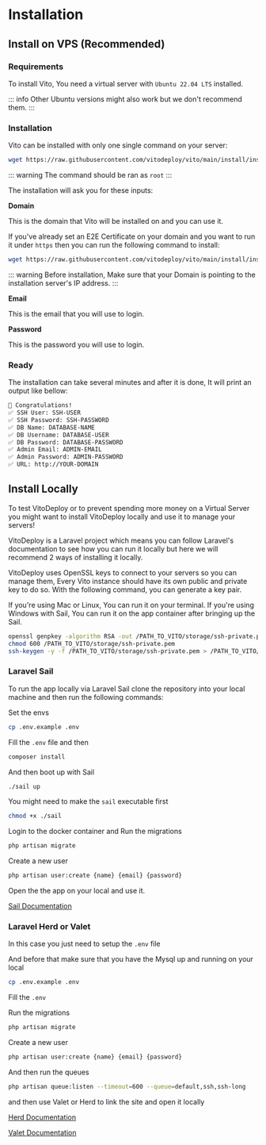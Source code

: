 # Installation

## Install on VPS (Recommended)

### Requirements

To install Vito, You need a virtual server with `Ubuntu 22.04 LTS` installed.

::: info
Other Ubuntu versions might also work but we don't recommend them.
:::

### Installation

Vito can be installed with only one single command on your server:

```sh
wget https://raw.githubusercontent.com/vitodeploy/vito/main/install/install.sh && bash install.sh
```

::: warning
The command should be ran as `root`
:::

The installation will ask you for these inputs:

**Domain**

This is the domain that Vito will be installed on and you can use it.

If you've already set an E2E Certificate on your domain and you want to run it under `https` then you can run the following command to install:

```sh
wget https://raw.githubusercontent.com/vitodeploy/vito/main/install/install.sh && V_SSL=1 bash install.sh
```

::: warning
Before installation, Make sure that your Domain is pointing to the installation server's IP address.
:::

**Email**

This is the email that you will use to login.

**Password**

This is the password you will use to login.

### Ready

The installation can take several minutes and after it is done, It will print an output like bellow:

```txt
🎉 Congratulations!
✅ SSH User: SSH-USER
✅ SSH Password: SSH-PASSWORD
✅ DB Name: DATABASE-NAME
✅ DB Username: DATABASE-USER
✅ DB Password: DATABASE-PASSWORD
✅ Admin Email: ADMIN-EMAIL
✅ Admin Password: ADMIN-PASSWORD
✅ URL: http://YOUR-DOMAIN
```

## Install Locally

To test VitoDeploy or to prevent spending more money on a Virtual Server you might want to install VitoDeploy locally and use it to manage your servers!

VitoDeploy is a Laravel project which means you can follow Laravel's documentation to see how you can run it locally but here we will recommend 2 ways of installing it locally.

VitoDeploy uses OpenSSL keys to connect to your servers so you can manage them, Every Vito instance should have its own public and private key to do so. With the following command, you can generate a key pair.

If you're using Mac or Linux, You can run it on your terminal. If you're using Windows with Sail, You can run it on the app container after bringing up the Sail.

```sh
openssl genpkey -algorithm RSA -out /PATH_TO_VITO/storage/ssh-private.pem
chmod 600 /PATH_TO_VITO/storage/ssh-private.pem
ssh-keygen -y -f /PATH_TO_VITO/storage/ssh-private.pem > /PATH_TO_VITO/storage/ssh-public.key
```

### Laravel Sail

To run the app locally via Laravel Sail clone the repository into your local machine and then run the following commands:

Set the envs

```sh
cp .env.example .env
```
Fill the `.env` file and then

```sh
composer install
```

And then boot up with Sail

```sh
./sail up
```

You might need to make the `sail` executable first

```sh
chmod +x ./sail
```

Login to the docker container and Run the migrations

```sh
php artisan migrate
```

Create a new user

```sh
php artisan user:create {name} {email} {password}
```

Open the the app on your local and use it.

[Sail Documentation](https://laravel.com/docs/10.x/sail)

### Laravel Herd or Valet

In this case you just need to setup the `.env` file

And before that make sure that you have the Mysql up and running on your local

```sh
cp .env.example .env
```

Fill the `.env`

Run the migrations

```sh
php artisan migrate
```

Create a new user

```sh
php artisan user:create {name} {email} {password}
```

And then run the queues

```sh
php artisan queue:listen --timeout=600 --queue=default,ssh,ssh-long
```

and then use Valet or Herd to link the site and open it locally

[Herd Documentation](https://herd.laravel.com/)

[Valet Documentation](https://laravel.com/docs/10.x/valet)
